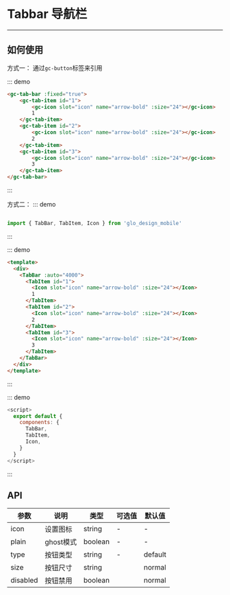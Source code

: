 # Tabbar 导航栏
<!-- {.md} -->

---
<!-- {.md} -->

## 如何使用
<!-- {.md} -->

方式一：<!-- {.md} -->
通过<!-- {.md} -->`gc-button`标签来引用

::: demo

```html
<gc-tab-bar :fixed="true">
    <gc-tab-item id="1">
        <gc-icon slot="icon" name="arrow-bold" :size="24"></gc-icon>
        1
    </gc-tab-item>
    <gc-tab-item id="2">
        <gc-icon slot="icon" name="arrow-bold" :size="24"></gc-icon>
        2
    </gc-tab-item>
    <gc-tab-item id="3">
        <gc-icon slot="icon" name="arrow-bold" :size="24"></gc-icon>
        3
    </gc-tab-item>
</gc-tab-bar>
```

:::

方式二：<!-- {.md} -->
::: demo
```js

import { TabBar, TabItem, Icon } from 'glo_design_mobile'

```
:::
<!-- {.md} -->
::: demo
```html
<template>
  <div>
    <TabBar :auto="4000">
      <TabItem id="1">
        <Icon slot="icon" name="arrow-bold" :size="24"></Icon>
        1
      </TabItem>
      <TabItem id="2">
        <Icon slot="icon" name="arrow-bold" :size="24"></Icon>
        2
      </TabItem>
      <TabItem id="3">
        <Icon slot="icon" name="arrow-bold" :size="24"></Icon>
        3
      </TabItem>
    </TabBar>
  </div>
</template>
```
:::
<!-- {.md} -->
::: demo
```js
<script>
  export default {
    components: {
      TabBar,
      TabItem,
      Icon,
    }
  }
</script>
```
:::
<!-- {.md} -->



## API
<!-- {.md} -->
| 参数      | 说明    | 类型      | 可选值       | 默认值   |
|---------- |-------- |---------- |-------------  |-------- |
| icon     | 设置图标  | string  | -          |    -     |
| plain    | ghost模式  | boolean  | -           |    -    |
| type    | 按钮类型  | string  | -           | default |
| size    | 按钮尺寸 | string  |          | normal |
| disabled | 按钮禁用 | boolean  |          | normal |
